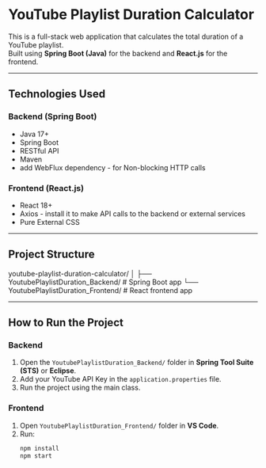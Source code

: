 # YouTube Playlist Duration Calculator

This is a full-stack web application that calculates the total duration of a YouTube playlist.  
Built using **Spring Boot (Java)** for the backend and **React.js** for the frontend.

---

## Technologies Used

### Backend (Spring Boot)
- Java 17+
- Spring Boot
- RESTful API
- Maven
- add WebFlux dependency - for Non-blocking HTTP calls

### Frontend (React.js)
- React 18+
- Axios - install it to make API calls to the backend or external services 
- Pure External CSS

---

## Project Structure

youtube-playlist-duration-calculator/
│
├── YoutubePlaylistDuration_Backend/ # Spring Boot app
└── YoutubePlaylistDuration_Frontend/ # React frontend app


---

## How to Run the Project

### Backend

1. Open the `YoutubePlaylistDuration_Backend/` folder in **Spring Tool Suite (STS)** or **Eclipse**.
2. Add your YouTube API Key in the `application.properties` file.
3. Run the project using the main class.

### Frontend

1. Open `YoutubePlaylistDuration_Frontend/` folder in **VS Code**.
2. Run:
   ```bash
   npm install
   npm start

